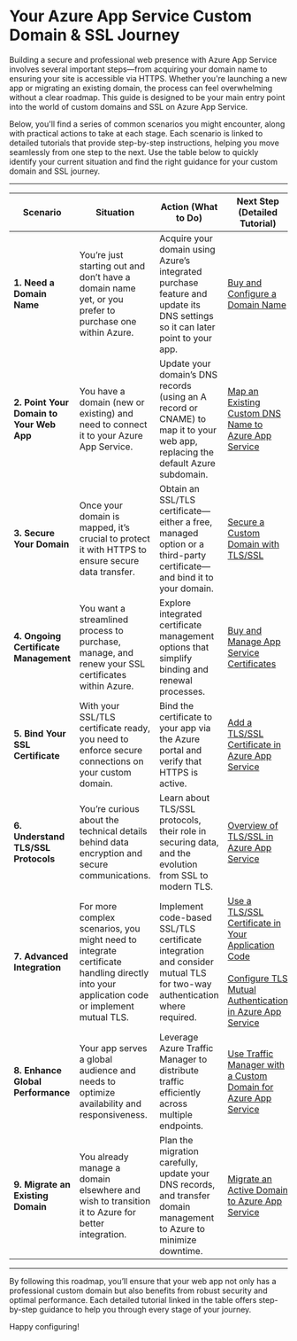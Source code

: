 # Your Azure App Service Custom Domain & SSL Journey

Building a secure and professional web presence with Azure App Service involves several important steps—from acquiring your domain name to ensuring your site is accessible via HTTPS. Whether you're launching a new app or migrating an existing domain, the process can feel overwhelming without a clear roadmap. This guide is designed to be your main entry point into the world of custom domains and SSL on Azure App Service.

Below, you'll find a series of common scenarios you might encounter, along with practical actions to take at each stage. Each scenario is linked to detailed tutorials that provide step-by-step instructions, helping you move seamlessly from one step to the next. Use the table below to quickly identify your current situation and find the right guidance for your custom domain and SSL journey.

---

| **Scenario** | **Situation** | **Action (What to Do)** | **Next Step (Detailed Tutorial)** |
|--------------|---------------|-------------------------|-----------------------------------|
| **1. Need a Domain Name** | You’re just starting out and don’t have a domain name yet, or you prefer to purchase one within Azure. | Acquire your domain using Azure’s integrated purchase feature and update its DNS settings so it can later point to your app. | [Buy and Configure a Domain Name](https://learn.microsoft.com/en-us/azure/app-service/manage-custom-dns-buy-domain) |
| **2. Point Your Domain to Your Web App** | You have a domain (new or existing) and need to connect it to your Azure App Service. | Update your domain’s DNS records (using an A record or CNAME) to map it to your web app, replacing the default Azure subdomain. | [Map an Existing Custom DNS Name to Azure App Service](https://learn.microsoft.com/en-us/azure/app-service/app-service-web-tutorial-custom-domain?tabs=root%2Cazurecli) |
| **3. Secure Your Domain** | Once your domain is mapped, it’s crucial to protect it with HTTPS to ensure secure data transfer. | Obtain an SSL/TLS certificate—either a free, managed option or a third-party certificate—and bind it to your domain. | [Secure a Custom Domain with TLS/SSL](https://learn.microsoft.com/en-us/azure/app-service/tutorial-secure-domain-certificate) |
| **4. Ongoing Certificate Management** | You want a streamlined process to purchase, manage, and renew your SSL certificates within Azure. | Explore integrated certificate management options that simplify binding and renewal processes. | [Buy and Manage App Service Certificates](https://learn.microsoft.com/en-us/azure/app-service/configure-ssl-certificate?tabs=apex%2CRBAC) |
| **5. Bind Your SSL Certificate** | With your SSL/TLS certificate ready, you need to enforce secure connections on your custom domain. | Bind the certificate to your app via the Azure portal and verify that HTTPS is active. | [Add a TLS/SSL Certificate in Azure App Service](https://learn.microsoft.com/en-us/azure/app-service/configure-ssl-bindings) |
| **6. Understand TLS/SSL Protocols** | You’re curious about the technical details behind data encryption and secure communications. | Learn about TLS/SSL protocols, their role in securing data, and the evolution from SSL to modern TLS. | [Overview of TLS/SSL in Azure App Service](https://learn.microsoft.com/en-us/azure/app-service/overview-tls) |
| **7. Advanced Integration** | For more complex scenarios, you might need to integrate certificate handling directly into your application code or implement mutual TLS. | Implement code-based SSL/TLS certificate integration and consider mutual TLS for two-way authentication where required. | [Use a TLS/SSL Certificate in Your Application Code](https://learn.microsoft.com/en-us/azure/app-service/configure-ssl-certificate-in-code?tabs=linux) <br><br> [Configure TLS Mutual Authentication in Azure App Service](https://learn.microsoft.com/en-us/azure/app-service/app-service-web-configure-tls-mutual-auth?tabs=azureportal%2Cflask) |
| **8. Enhance Global Performance** | Your app serves a global audience and needs to optimize availability and responsiveness. | Leverage Azure Traffic Manager to distribute traffic efficiently across multiple endpoints. | [Use Traffic Manager with a Custom Domain for Azure App Service](https://learn.microsoft.com/en-us/azure/app-service/configure-domain-traffic-manager) |
| **9. Migrate an Existing Domain** | You already manage a domain elsewhere and wish to transition it to Azure for better integration. | Plan the migration carefully, update your DNS records, and transfer domain management to Azure to minimize downtime. | [Migrate an Active Domain to Azure App Service](https://learn.microsoft.com/en-us/azure/app-service/manage-custom-dns-migrate-domain) |

---

By following this roadmap, you’ll ensure that your web app not only has a professional custom domain but also benefits from robust security and optimal performance. Each detailed tutorial linked in the table offers step-by-step guidance to help you through every stage of your journey.

Happy configuring!
